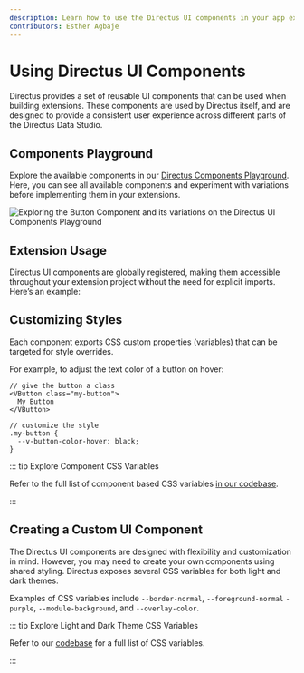 ```yaml
---
description: Learn how to use the Directus UI components in your app extensions.
contributors: Esther Agbaje
---
```


# Using Directus UI Components

Directus provides a set of reusable UI components that can be used when building extensions. These components are used
by Directus itself, and are designed to provide a consistent user experience across different parts of the Directus Data
Studio.

## Components Playground

Explore the available components in our [Directus Components Playground](https://components.directus.io/). Here, you can
see all available components and experiment with variations before implementing them in your extensions.

![Exploring the Button Component and its variations on the Directus UI Components Playground](https://marketing.directus.app/assets/46d72f1a-5d9f-49f8-a09a-b2ffc5200812.gif)

## Extension Usage

Directus UI components are globally registered, making them accessible throughout your extension project without the
need for explicit imports. Here’s an example:

## Customizing Styles

Each component exports CSS custom properties (variables) that can be targeted for style overrides.

For example, to adjust the text color of a button on hover:

```tsx
// give the button a class
<VButton class="my-button">
  My Button
</VButton>

// customize the style
.my-button {
  --v-button-color-hover: black;
}
```

::: tip Explore Component CSS Variables

Refer to the full list of component based CSS variables
[in our codebase](https://github.com/directus/directus/tree/main/app/src/components).

:::

## Creating a Custom UI Component

The Directus UI components are designed with flexibility and customization in mind. However, you may need to create your
own components using shared styling. Directus exposes several CSS variables for both light and dark themes.

Examples of CSS variables include `--border-normal`, `--foreground-normal` `-purple`, `--module-background`, and
`--overlay-color`.

::: tip Explore Light and Dark Theme CSS Variables

Refer to our [codebase](https://github.com/directus/directus/tree/main/app/src/styles/themes) for a full list of CSS
variables.

:::
